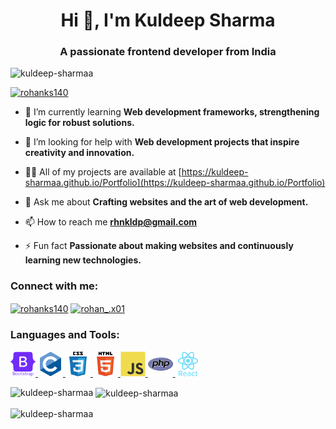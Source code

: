 <h1 align="center">Hi 👋, I'm Kuldeep Sharma</h1>
<h3 align="center">A passionate frontend developer from India</h3>

<p align="left"> <img src="https://komarev.com/ghpvc/?username=kuldeep-sharmaa&label=Profile%20views&color=0e75b6&style=flat" alt="kuldeep-sharmaa" /> </p>

<p align="left"> <a href="https://twitter.com/rohanks140" target="blank"><img src="https://img.shields.io/twitter/follow/rohanks140?logo=twitter&style=for-the-badge" alt="rohanks140" /></a> </p>

- 🌱 I’m currently learning **Web development frameworks, strengthening logic for robust solutions.**

- 🤝 I’m looking for help with **Web development projects that inspire creativity and innovation.**

- 👨‍💻 All of my projects are available at [https://kuldeep-sharmaa.github.io/Portfolio](https://kuldeep-sharmaa.github.io/Portfolio)

- 💬 Ask me about **Crafting websites and the art of web development.**

- 📫 How to reach me **rhnkldp@gmail.com**

- ⚡ Fun fact **Passionate about making websites and continuously learning new technologies.**

<h3 align="left">Connect with me:</h3>
<p align="left">
<a href="https://twitter.com/rohanks140" target="blank"><img align="center" src="https://raw.githubusercontent.com/rahuldkjain/github-profile-readme-generator/master/src/images/icons/Social/twitter.svg" alt="rohanks140" height="30" width="40" /></a>
<a href="https://instagram.com/rohan_.x01" target="blank"><img align="center" src="https://raw.githubusercontent.com/rahuldkjain/github-profile-readme-generator/master/src/images/icons/Social/instagram.svg" alt="rohan_.x01" height="30" width="40" /></a>
</p>

<h3 align="left">Languages and Tools:</h3>
<p align="left"> <a href="https://getbootstrap.com" target="_blank" rel="noreferrer"> <img src="https://raw.githubusercontent.com/devicons/devicon/master/icons/bootstrap/bootstrap-plain-wordmark.svg" alt="bootstrap" width="40" height="40"/> </a> <a href="https://www.cprogramming.com/" target="_blank" rel="noreferrer"> <img src="https://raw.githubusercontent.com/devicons/devicon/master/icons/c/c-original.svg" alt="c" width="40" height="40"/> </a> <a href="https://www.w3schools.com/css/" target="_blank" rel="noreferrer"> <img src="https://raw.githubusercontent.com/devicons/devicon/master/icons/css3/css3-original-wordmark.svg" alt="css3" width="40" height="40"/> </a> <a href="https://www.w3.org/html/" target="_blank" rel="noreferrer"> <img src="https://raw.githubusercontent.com/devicons/devicon/master/icons/html5/html5-original-wordmark.svg" alt="html5" width="40" height="40"/> </a> <a href="https://developer.mozilla.org/en-US/docs/Web/JavaScript" target="_blank" rel="noreferrer"> <img src="https://raw.githubusercontent.com/devicons/devicon/master/icons/javascript/javascript-original.svg" alt="javascript" width="40" height="40"/> </a> <a href="https://www.php.net" target="_blank" rel="noreferrer"> <img src="https://raw.githubusercontent.com/devicons/devicon/master/icons/php/php-original.svg" alt="php" width="40" height="40"/> </a> <a href="https://reactjs.org/" target="_blank" rel="noreferrer"> <img src="https://raw.githubusercontent.com/devicons/devicon/master/icons/react/react-original-wordmark.svg" alt="react" width="40" height="40"/> </a> </p>

<p><img align="left" src="https://github-readme-stats.vercel.app/api/top-langs?username=kuldeep-sharmaa&show_icons=true&locale=en&layout=compact" alt="kuldeep-sharmaa" /></p>

<p>&nbsp;<img align="center" src="https://github-readme-stats.vercel.app/api?username=kuldeep-sharmaa&show_icons=true&locale=en" alt="kuldeep-sharmaa" /></p>

<p><img align="center" src="https://github-readme-streak-stats.herokuapp.com/?user=kuldeep-sharmaa&" alt="kuldeep-sharmaa" /></p>
